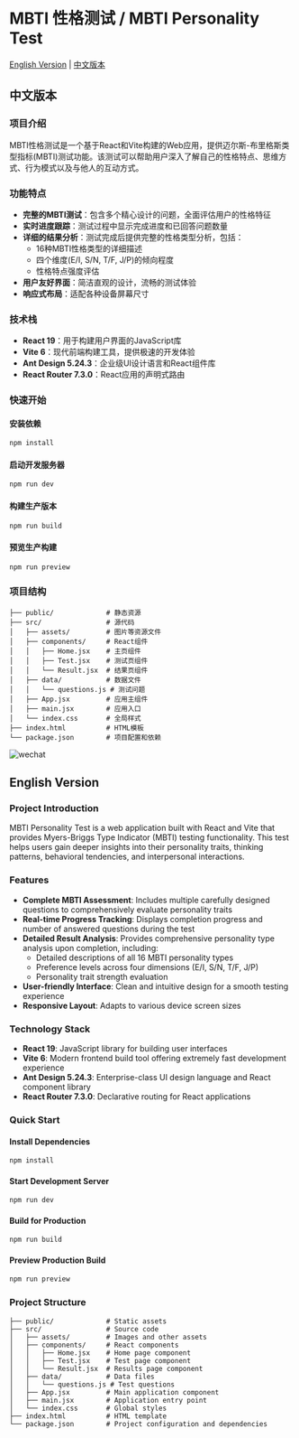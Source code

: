 # MBTI 性格测试 / MBTI Personality Test

[English Version](#english-version) | [中文版本](#中文版本)

## 中文版本

### 项目介绍

MBTI性格测试是一个基于React和Vite构建的Web应用，提供迈尔斯-布里格斯类型指标(MBTI)测试功能。该测试可以帮助用户深入了解自己的性格特点、思维方式、行为模式以及与他人的互动方式。

### 功能特点

- **完整的MBTI测试**：包含多个精心设计的问题，全面评估用户的性格特征
- **实时进度跟踪**：测试过程中显示完成进度和已回答问题数量
- **详细的结果分析**：测试完成后提供完整的性格类型分析，包括：
  - 16种MBTI性格类型的详细描述
  - 四个维度(E/I, S/N, T/F, J/P)的倾向程度
  - 性格特点强度评估
- **用户友好界面**：简洁直观的设计，流畅的测试体验
- **响应式布局**：适配各种设备屏幕尺寸

### 技术栈

- **React 19**：用于构建用户界面的JavaScript库
- **Vite 6**：现代前端构建工具，提供极速的开发体验
- **Ant Design 5.24.3**：企业级UI设计语言和React组件库
- **React Router 7.3.0**：React应用的声明式路由

### 快速开始

#### 安装依赖

```bash
npm install
```

#### 启动开发服务器

```bash
npm run dev
```

#### 构建生产版本

```bash
npm run build
```

#### 预览生产构建

```bash
npm run preview
```

### 项目结构

```
├── public/             # 静态资源
├── src/                # 源代码
│   ├── assets/         # 图片等资源文件
│   ├── components/     # React组件
│   │   ├── Home.jsx    # 主页组件
│   │   ├── Test.jsx    # 测试页组件
│   │   └── Result.jsx  # 结果页组件
│   ├── data/           # 数据文件
│   │   └── questions.js # 测试问题
│   ├── App.jsx         # 应用主组件
│   ├── main.jsx        # 应用入口
│   └── index.css       # 全局样式
├── index.html          # HTML模板
└── package.json        # 项目配置和依赖
```
![wechat](https://github.com/user-attachments/assets/47b0bbcc-a55c-496b-bab0-5c4e1dfc14fe)


## English Version

### Project Introduction

MBTI Personality Test is a web application built with React and Vite that provides Myers-Briggs Type Indicator (MBTI) testing functionality. This test helps users gain deeper insights into their personality traits, thinking patterns, behavioral tendencies, and interpersonal interactions.

### Features

- **Complete MBTI Assessment**: Includes multiple carefully designed questions to comprehensively evaluate personality traits
- **Real-time Progress Tracking**: Displays completion progress and number of answered questions during the test
- **Detailed Result Analysis**: Provides comprehensive personality type analysis upon completion, including:
  - Detailed descriptions of all 16 MBTI personality types
  - Preference levels across four dimensions (E/I, S/N, T/F, J/P)
  - Personality trait strength evaluation
- **User-friendly Interface**: Clean and intuitive design for a smooth testing experience
- **Responsive Layout**: Adapts to various device screen sizes

### Technology Stack

- **React 19**: JavaScript library for building user interfaces
- **Vite 6**: Modern frontend build tool offering extremely fast development experience
- **Ant Design 5.24.3**: Enterprise-class UI design language and React component library
- **React Router 7.3.0**: Declarative routing for React applications

### Quick Start

#### Install Dependencies

```bash
npm install
```

#### Start Development Server

```bash
npm run dev
```

#### Build for Production

```bash
npm run build
```

#### Preview Production Build

```bash
npm run preview
```

### Project Structure

```
├── public/             # Static assets
├── src/                # Source code
│   ├── assets/         # Images and other assets
│   ├── components/     # React components
│   │   ├── Home.jsx    # Home page component
│   │   ├── Test.jsx    # Test page component
│   │   └── Result.jsx  # Results page component
│   ├── data/           # Data files
│   │   └── questions.js # Test questions
│   ├── App.jsx         # Main application component
│   ├── main.jsx        # Application entry point
│   └── index.css       # Global styles
├── index.html          # HTML template
└── package.json        # Project configuration and dependencies
```

